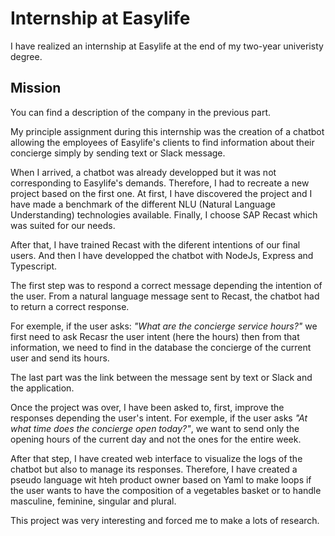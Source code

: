 # Internship at Easylife

I have realized an internship at Easylife at the end of my two-year univeristy degree.

## Mission

You can find a description of the company in the previous part.

My principle assignment during this internship was the creation of a chatbot allowing the employees of Easylife's clients to find information about their concierge simply by sending text or Slack message.

When I arrived, a chatbot was already developped but it was not corresponding to Easylife's demands. Therefore, I had to recreate a new project based on the first one. At first, I have discovered the project and I have made a benchmark of the different NLU (Natural Language Understanding) technologies available.
Finally, I choose SAP Recast which was suited for our needs.

After that, I have trained Recast with the diferent intentions of our final users. And then I have developped the chatbot with NodeJs, Express and Typescript.

The first step was to respond a correct message depending the intention of the user. From a natural language message sent to Recast, the chatbot had to return a correct response.

For exemple, if the user asks: _"What are the concierge service hours?"_ we first need to ask Recasr the user intent (here the hours) then from that information, we need to find in the database the concierge of the current user and send its hours.

The last part was the link between the message sent by text or Slack and the application.

Once the project was over, I have been asked to, first, improve the responses depending the user's intent. For exemple, if the user asks _"At what time does the concierge open today?"_, we want to send only the opening hours of the current day and not the ones for the entire week.

After that step, I have created web interface to visualize the logs of the chatbot but also to manage its responses. Therefore, I have created a pseudo language wit hteh product owner based on Yaml to make loops if the user wants to have the composition of a vegetables basket or to handle masculine, feminine, singular and plural.

This project was very interesting and forced me to make a lots of research.
